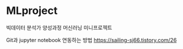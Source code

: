 # MLproject
빅데이터 분석가 양성과정 머신러닝 미니프로젝트

Git과 jupyter notebook 연동하는 방법
https://sailing-sj66.tistory.com/26
